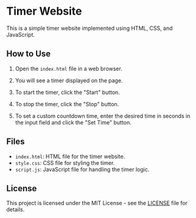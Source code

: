 # Timer Website

This is a simple timer website implemented using HTML, CSS, and JavaScript.

## How to Use

1. Open the `index.html` file in a web browser.

2. You will see a timer displayed on the page.

3. To start the timer, click the "Start" button.

4. To stop the timer, click the "Stop" button.

5. To set a custom countdown time, enter the desired time in seconds in the input field and click the "Set Time" button.

## Files

- `index.html`: HTML file for the timer website.
- `style.css`: CSS file for styling the timer.
- `script.js`: JavaScript file for handling the timer logic.

## License

This project is licensed under the MIT License - see the [LICENSE](LICENSE) file for details.

